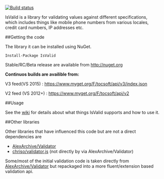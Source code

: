 [![Build status](https://ci.appveyor.com/api/projects/status/45tp8madidw0ml9x/branch/master?svg=true)](https://ci.appveyor.com/project/tocsoft/isvalid/branch/master)

IsValid is a library for validating values against different specifications, which includes things like mobile phone numbers from various locales, credit card numbers, IP addresses etc.

##Getting the code

The library it can be installed using NuGet.

```PShell
Install-Package IsValid
```


Stable/RC/Beta release are available from http://nuget.org

**Continuos builds are availible from:**

V3 feed(VS 2015) : https://www.myget.org/F/tocsoft/api/v3/index.json

V2 feed (VS 2012+) : https://www.myget.org/F/tocsoft/api/v2


##Usage

See the [wiki](https://github.com/tocsoft/IsValid/wiki) for details about what things IsValid supports and how to use it.


##Other libraries

Other libraries that have influenced this code but are not a direct dependencies are

* [AlexArchive/Validator](https://github.com/AlexArchive/Validator) 
* [chriso/validator.js](https://github.com/chriso/validator.js) (not directly by via AlexArchive/Validator)

Some/most of the initial validation code is taken directly from [AlexArchive/Validator](https://github.com/AlexArchive/Validator) but repackaged into a more fluent/extension based validation api.

